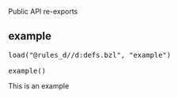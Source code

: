 <!-- Generated with Stardoc: http://skydoc.bazel.build -->

Public API re-exports

<a id="example"></a>

## example

<pre>
load("@rules_d//d:defs.bzl", "example")

example()
</pre>

This is an example



